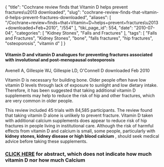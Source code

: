 {
    "title": "Cochrane review finds that Vitamin D helps prevent fractures\u2013 downloaded",
    "slug": "cochrane-review-finds-that-vitamin-d-helps-prevent-fractures-downloaded",
    "aliases": [
        "/Cochrane+review+finds+that+Vitamin+D+helps+prevent+fractures\u2013+downloaded+Feb+2010",
        "/554"
    ],
    "tiki_page_id": 554,
    "date": "2010-07-04",
    "categories": [
        "Kidney Stones",
        "Falls and Fractures"
    ],
    "tags": [
        "Falls and Fractures",
        "Kidney Stones",
        "bone",
        "falls fractures",
        "hip fractures",
        "osteoporosis",
        "vitamin d"
    ]
}


#### Vitamin D and vitamin D analogues for preventing fractures associated with involutional and post-menopausal osteoporosis

Avenell A, Gillespie WJ, Gillespie LD, O'Connell D   downloaded Feb 2010

Vitamin D is necessary for building bone. Older people often have low vitamin D levels through lack of exposure to sunlight and low dietary intake. Therefore, it has been suggested that taking additional vitamin D supplements may help to reduce the risk of hip and other fractures, which are very common in older people.

This review included 45 trials with 84,585 participants. The review found that taking vitamin D alone is unlikely to prevent fracture. Vitamin D taken with additional calcium supplements does appear to reduce risk of hip fractures in people living in institutional care. Although the risk of harmful effects from vitamin D and calcium is small, some people, particularly with  **kidney stones, kidney disease or high blood calcium** , should seek medical advice before taking these supplements.

### [CLICK HERE](http://www.ncbi.nlm.nih.gov/pubmed/19370554) for abstract, which does not indicate how much vitamin D nor how much Calcium